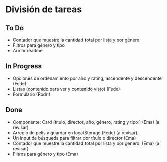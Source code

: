 # División de tareas

## To Do

- Contador que muestre la cantidad total por lista y por género.
- Filtros para género y tipo
- Armar readme

## In Progress

- Opciones de ordenamiento por año y rating, ascendente y descendente (Fede)
- Listas (contenido para ver y contenido visto) (Fede)
- Formulario (Rodri)

## Done

- Componente: Card (título, director, año, género, rating y tipo ) (Ema) (a revisar)
- Arreglo de pelis y guardar en localStorage (Fede) (a revisar).
- Un input de búsqueda para filtrar por título o director (Ema)
- Contador que muestre la cantidad total por lista y por género. (Ema) (a revisar)
- Filtros para género y tipo (Ema)
